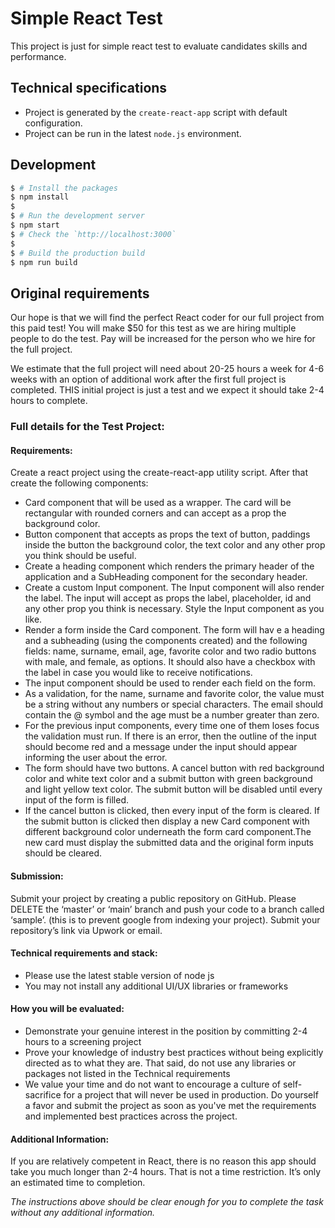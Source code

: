 # Simple React Test

This project is just for simple react test to evaluate candidates skills and performance.

## Technical specifications

* Project is generated by the `create-react-app` script with default configuration.
* Project can be run in the latest `node.js` environment.

## Development

```bash
$ # Install the packages
$ npm install
$
$ # Run the development server
$ npm start
$ # Check the `http://localhost:3000` 
$
$ # Build the production build
$ npm run build
```

## Original requirements

Our hope is that we will find the perfect React coder for our full project from this paid test! You will make $50 for this test as we are hiring multiple people to do the test. Pay will be increased for the person who we hire for the full project.

We estimate that the full project will need about 20-25 hours a week for 4-6 weeks with an option of additional work after the first full project is completed. THIS initial project is just a test and we expect it should take 2-4 hours to complete.

### Full details for the Test Project:

#### Requirements:

Create a react project using the create-react-app utility script. After that create the following components:

- Card component that will be used as a wrapper. The card will be rectangular with rounded corners and can accept as a prop the background color.
- Button component that accepts as props the text of button, paddings inside the button the background color, the text color and any other prop you think should be useful.
- Create a heading component which renders the primary header of the application and a SubHeading component for the secondary header.
- Create a custom Input component. The Input component will also render the label. The input will accept as props the label, placeholder, id and any other prop you think is necessary. Style the Input component as you like.
- Render a form inside the Card component. The form will hav e a heading and a subheading (using the components created) and the following fields: name, surname, email, age, favorite color and two radio buttons with male, and female, as options. It should also have a checkbox with the label in case you would like to receive notifications.
- The input component should be used to render each field on the form.
- As a validation, for the name, surname and favorite color, the value must be a string without any numbers or special characters. The email should contain the @ symbol and the age must be a number greater than zero.
- For the previous input components, every time one of them loses focus the validation must run. If there is an error, then the outline of the input should become red and a message under the input should appear informing the user about the error.
- The form should have two buttons. A cancel button with red background color and white text color and a submit button with green background and light yellow text color. The submit button will be disabled until every input of the form is filled.
- If the cancel button is clicked, then every input of the form is cleared. If the submit button is clicked then display a new Card component with different background color underneath the form card component.The new card must display the submitted data and the original form inputs should be cleared.

#### Submission:

Submit your project by creating a public repository on GitHub. Please DELETE the ‘master’ or ‘main’ branch and push your code to a branch called ‘sample’. (this is to prevent google from indexing your project). Submit your repository’s link via Upwork or email.

#### Technical requirements and stack:

- Please use the latest stable version of node js
- You may not install any additional UI/UX libraries or frameworks

#### How you will be evaluated:

- Demonstrate your genuine interest in the position by committing 2-4 hours to a screening project
- Prove your knowledge of industry best practices without being explicitly directed as to what they are. That said, do not use any libraries or packages not listed in the Technical requirements
- We value your time and do not want to encourage a culture of self-sacrifice for a project that will never be used in production. Do yourself a favor and submit the project as soon as you've met the requirements and implemented best practices across the project.

#### Additional Information:

If you are relatively competent in React, there is no reason this app should take you much longer than 2-4 hours. That is not a time restriction. It’s only an estimated time to completion.


_The instructions above should be clear enough for you to complete the task without any additional information._
